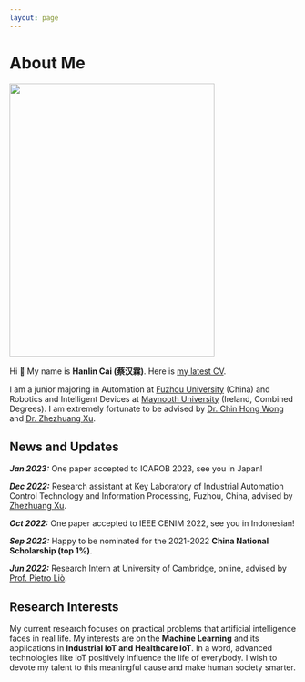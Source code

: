 ```yaml
---
layout: page
---
```


# About Me

<img src="https://www.caihanlin.com/caihanlin.jpg" class="floatpic" width="360" height="480">



Hi 👋 My name is **Hanlin Cai (蔡汉霖)**. Here is [my latest CV](https://caihanlin.com/file/CV-HanlinCAI.pdf).<br>

I am a junior majoring in Automation at [Fuzhou University](https://www.fzu.edu.cn/ ) (China) and Robotics and Intelligent Devices at [Maynooth University](https://maynoothuniversity.ie/) (Ireland, Combined Degrees). I am extremely fortunate to be advised by [Dr. Chin Hong Wong](https://www.researchgate.net/profile/Chin-Hong-Wong) and [Dr. Zhezhuang Xu](https://dqxy.fzu.edu.cn/en/info/1009/1072.htm).

## News and Updates

***Jan 2023:*** One paper accepted to ICAROB 2023, see you in Japan!<br>

***Dec 2022:*** Research assistant at Key Laboratory of Industrial Automation Control Technology and Information Processing, Fuzhou, China, advised by [Zhezhuang Xu](https://dqxy.fzu.edu.cn/en/info/1009/1072.htm).<br>

***Oct 2022:*** One paper accepted to IEEE CENIM 2022, see you in Indonesian!<br>

***Sep 2022:*** Happy to be nominated for the 2021-2022 **China National Scholarship (top 1%)**.<br>

***Jun 2022:*** Research Intern at University of Cambridge, online, advised by [Prof. Pietro Liò](https://www.cl.cam.ac.uk/~pl219/ ).<br>

## Research Interests

My current research focuses on practical problems that artificial intelligence faces in real life. My interests are on the **Machine Learning** and its applications in **Industrial IoT and Healthcare IoT**. In a word, advanced technologies like IoT positively influence the life of everybody.  I wish to devote my talent to this meaningful cause and make human society smarter.



<!-- Calendly badge widget begin -->
<link href="https://assets.calendly.com/assets/external/widget.css" rel="stylesheet">

<script src="https://assets.calendly.com/assets/external/widget.js" type="text/javascript" async></script>
<script type="text/javascript">window.onload = function() { Calendly.initBadgeWidget({ url: 'https://calendly.com/lancecai/meet-with-lance', text: 'Schedule time with me', color: '#0069ff', textColor: '#ffffff', branding: true }); }</script>
<!-- Calendly badge widget end -->
